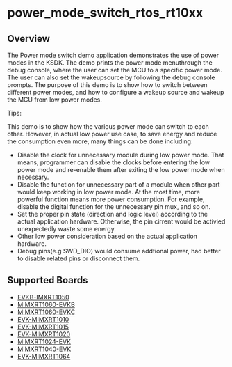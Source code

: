 # power_mode_switch_rtos_rt10xx

## Overview

The Power mode switch demo application demonstrates the use of power modes in
the KSDK. The demo prints the power mode menuthrough the debug console, where
the user can set the MCU to a specific power mode. The user can also set the
wakeupsource by following the debug console prompts. The purpose of this demo is
to show how to switch between different power modes, and how to configure a
wakeup source and wakeup the MCU from low power modes.

Tips:

This demo is to show how the various power mode can switch to each other.
However, in actual low power use case, to save energy and reduce the consumption
even more, many things can be done including:
- Disable the clock for unnecessary module during low power mode. That means,
programmer can disable the clocks before entering the
low power mode and re-enable them after exiting the low power mode when
necessary.
- Disable the function for unnecessary part of a module when other
part would keep working in low power mode. At the most time, more powerful
function means more power consumption. For example, disable the digital function
for the unnecessary pin mux, and so on.
- Set the proper pin state (direction and logic level) according to the actual
application hardware. Otherwise, the pin cirrent would be activied unexpectedly
waste some energy.
- Other low power consideration based on the actual application hardware.
- Debug pins(e.g SWD_DIO) would consume addtional power, had better to disable
related pins or disconnect them.

## Supported Boards
- [EVKB-IMXRT1050](../../../_boards/evkbimxrt1050/demo_apps/power_mode_switch/rtos/example_board_readme.md)
- [MIMXRT1060-EVKB](../../../_boards/evkbmimxrt1060/demo_apps/power_mode_switch/rtos/example_board_readme.md)
- [MIMXRT1060-EVKC](../../../_boards/evkcmimxrt1060/demo_apps/power_mode_switch/rtos/example_board_readme.md)
- [EVK-MIMXRT1010](../../../_boards/evkmimxrt1010/demo_apps/power_mode_switch/rtos/example_board_readme.md)
- [EVK-MIMXRT1015](../../../_boards/evkmimxrt1015/demo_apps/power_mode_switch/rtos/example_board_readme.md)
- [EVK-MIMXRT1020](../../../_boards/evkmimxrt1020/demo_apps/power_mode_switch/rtos/example_board_readme.md)
- [MIMXRT1024-EVK](../../../_boards/evkmimxrt1024/demo_apps/power_mode_switch/rtos/example_board_readme.md)
- [MIMXRT1040-EVK](../../../_boards/evkmimxrt1040/demo_apps/power_mode_switch/rtos/example_board_readme.md)
- [EVK-MIMXRT1064](../../../_boards/evkmimxrt1064/demo_apps/power_mode_switch/rtos/example_board_readme.md)

